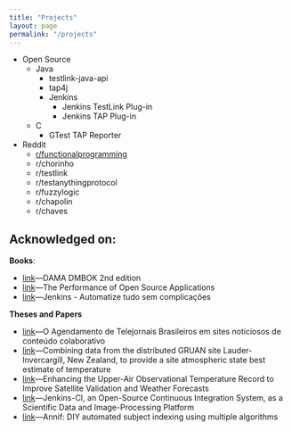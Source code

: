 ```yaml
---
title: "Projects"
layout: page
permalink: "/projects"
---
```


* Open Source
  - Java
    * testlink-java-api
    * tap4j
    - Jenkins
      * Jenkins TestLink Plug-in
      * Jenkins TAP Plug-in
  - C
    * GTest TAP Reporter
* Reddit
  - [r/functionalprogramming](/projects/functionalprogramming_subreddit)
  - r/chorinho
  - r/testlink
  - r/testanythingprotocol
  - r/fuzzylogic
  - r/chapolin
  - r/chaves

## Acknowledged on:

**Books**:

- [link](https://www.amazon.com/DAMA-DMBOK-Data-Management-Body-Knowledge/dp/1634622340)—DAMA DMBOK 2nd edition
- [link](https://www.amazon.com/Performance-Open-Source-Applications/dp/1304488780)—The Performance of Open Source Applications
- [link](https://www.casadocodigo.com.br/products/livro-jenkins)—Jenkins - Automatize tudo sem complicações

**Theses and Papers**

- [link](http://tede.metodista.br/jspui/handle/tede/1515)—O Agendamento de Telejornais Brasileiros em sites noticiosos de conteúdo colaborativo
- [link](https://refubium.fu-berlin.de/handle/fub188/23581)—Combining data from the distributed GRUAN site Lauder-Invercargill, New Zealand, to provide a site atmospheric state best estimate of temperature
- [link](https://refubium.fu-berlin.de/handle/fub188/22207)—Enhancing the Upper-Air Observational Temperature Record to Improve Satellite Validation and Weather Forecasts
- [link](https://journals.sagepub.com/doi/full/10.1177/1087057116679993)—Jenkins-CI, an Open-Source Continuous Integration System, as a Scientific Data and Image-Processing Platform
- [link](https://www.doria.fi/handle/10024/169004)—Annif: DIY automated subject indexing using multiple algorithms


